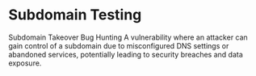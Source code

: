 # Subdomain Testing
Subdomain Takeover
 Bug Hunting 
A vulnerability where an attacker can gain control of a subdomain due to misconfigured DNS settings or abandoned services, potentially leading to security breaches and data exposure.
